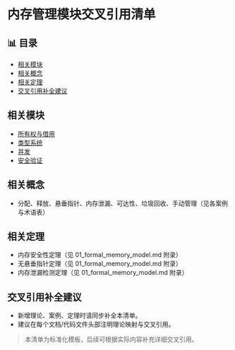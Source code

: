 ﻿# 内存管理模块交叉引用清单


## 📊 目录

- [相关模块](#相关模块)
- [相关概念](#相关概念)
- [相关定理](#相关定理)
- [交叉引用补全建议](#交叉引用补全建议)


## 相关模块

- [所有权与借用](../01_ownership_borrowing/00_index.md)
- [类型系统](../02_type_system/00_index.md)
- [并发](../05_concurrency/00_index.md)
- [安全验证](../23_security_verification/00_index.md)

## 相关概念

- 分配、释放、悬垂指针、内存泄漏、可达性、垃圾回收、手动管理（见各案例与术语表）

## 相关定理

- 内存安全性定理（见 01_formal_memory_model.md 附录）
- 无悬垂指针定理（见 01_formal_memory_model.md 附录）
- 内存泄漏检测定理（见 01_formal_memory_model.md 附录）

## 交叉引用补全建议

- 新增理论、案例、定理时请同步补全本清单。
- 建议在每个文档/代码文件头部注明理论映射与交叉引用。

> 本清单为标准化模板，后续可根据实际内容补充详细交叉引用。
